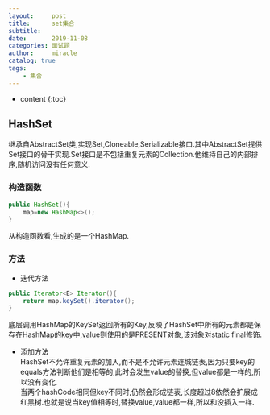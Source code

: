 ```yaml
---
layout:     post
title:      set集合
subtitle:   
date:       2019-11-08
categories: 面试题
author:     miracle
catalog: true
tags:
    - 集合
---
```


* content
{:toc}

## HashSet

继承自AbstractSet类,实现Set,Cloneable,Serializable接口.其中AbstractSet提供Set接口的骨干实现.Set接口是不包括重复元素的Collection.他维持自己的内部排序,随机访问没有任何意义.  

### 构造函数

```java
public HashSet(){
	map=new HashMap<>();
}
```

从构造函数看,生成的是一个HashMap.

### 方法

* 迭代方法  

```java
public Iterator<E> Iterator(){
	return map.keySet().iterator();
}
```

底层调用HashMap的KeySet返回所有的Key,反映了HashSet中所有的元素都是保存在HashMap的key中,value则使用的是PRESENT对象,该对象对static final修饰.  

* 添加方法  
HashSet不允许重复元素的加入,而不是不允许元素连城链表,因为只要key的equals方法判断他们是相等的,此时会发生value的替换,但value都是一样的,所以没有变化.  
当两个hashCode相同但key不同时,仍然会形成链表,长度超过8依然会扩展成红黑树.也就是说当key值相等时,替换value,value都一样,所以和没插入一样.

